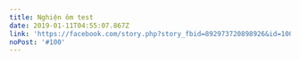 ```yaml
---
title: Nghiện ôm test
date: 2019-01-11T04:55:07.867Z
link: 'https://facebook.com/story.php?story_fbid=892973720898926&id=100005589183437'
noPost: '#100'
---
```


